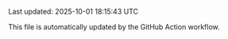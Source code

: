Last updated: 2025-10-01 18:15:43 UTC

This file is automatically updated by the GitHub Action workflow.
